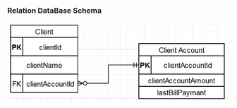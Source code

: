 ### Relation DataBase Schema
![](https://github.com/OP-NC-EduCentre/yanovskyy/blob/1-tasks-of-laboratory-work-1/1.2-RelationDBSchema/Yanovskiy_Rel.png)
